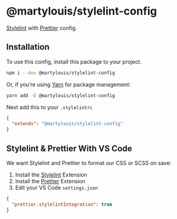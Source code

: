 # @martylouis/stylelint-config

[Stylelint](https://stylelint.io) with [Prettier](https://prettier.io) config.

## Installation

To use this config, install this package to your project.

```sh
npm i --dev @martylouis/stylelint-config
```

Or, if you’re using [Yarn](https://yarn.io) for package management:

```sh
yarn add -D @martylouis/stylelint-config
```

Next add this to your `.stylelintrc`

```json
{
  "extends": "@martylouis/stylelint-config"
}
```

## Stylelint & Prettier With VS Code

We want Stylelint and Prettier to format our CSS or SCSS on save:

1. Install the [Stylelint](https://marketplace.visualstudio.com/items?itemName=shinnn.stylelint) Extension
2. Install the [Prettier](https://marketplace.visualstudio.com/items?itemName=esbenp.prettier-vscode) Extension
3. Edit your VS Code `settings.json`

```json
{
  "prettier.stylelintIntegration": true
}
```